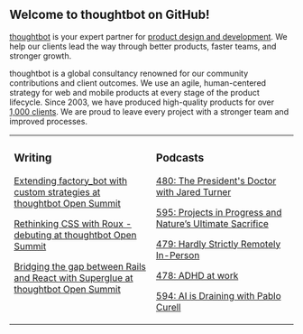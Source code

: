 ## Welcome to thoughtbot on GitHub!

[thoughtbot][1] is your expert partner for [product design and development][2].
We help our clients lead the way through better products, faster teams, and stronger growth.

thoughtbot is a global consultancy renowned for our community contributions and
client outcomes. We use an agile, human-centered strategy for web and mobile
products at every stage of the product lifecycle. Since 2003, we have produced
high-quality products for over [1,000 clients][3]. We are proud to leave every
project with a stronger team and improved processes.

<table><tr><td valign="top" width="50%">

### Writing

<!-- blog starts -->
[Extending factory_bot with custom strategies at thoughtbot Open Summit](https://feed.thoughtbot.com/link/24077/17197391/extending-factory_bot-with-custom-strategies-at-thoughtbot-open-summit)

[Rethinking CSS with Roux - debuting at thoughtbot Open Summit](https://feed.thoughtbot.com/link/24077/17193934/rethinking-css-with-roux-debuting-at-thoughtbot-open-summit)

[Bridging the gap between Rails and React with Superglue at thoughtbot Open Summit](https://feed.thoughtbot.com/link/24077/17192329/bridging-the-gap-between-rails-and-react-with-superglue-at-thoughtbot-open-summit)

<!-- blog ends -->
</td><td valign="top" width="50%">

### Podcasts

<!-- podcasts starts -->
[480: The President's Doctor with Jared Turner](https://bikeshed.thoughtbot.com/480)

[595: Projects in Progress and Nature’s Ultimate Sacrifice](https://podcast.thoughtbot.com/595)

[479: Hardly Strictly Remotely In-Person](https://bikeshed.thoughtbot.com/479)

[478: ADHD at work](https://bikeshed.thoughtbot.com/478)

[594: AI is Draining with Pablo Curell](https://podcast.thoughtbot.com/594)

<!-- podcasts ends -->
</td></tr></table>

[1]: https://thoughtbot.com
[2]: https://thoughtbot.com/services
[3]: https://thoughtbot.com/case-studies

